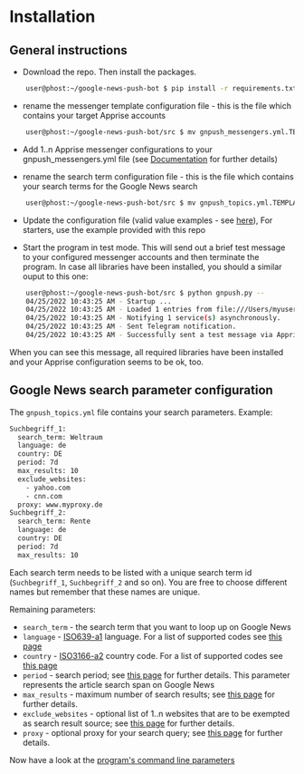# Installation

## General instructions

- Download the repo. Then install the packages.

```bash
    user@phost:~/google-news-push-bot $ pip install -r requirements.txt
```

- rename the messenger template configuration file - this is the file which contains your target Apprise accounts

```bash
    user@phost:~/google-news-push-bot/src $ mv gnpush_messengers.yml.TEMPLATE gnpush_messengers.yml
```

- Add 1..n Apprise messenger configurations to your gnpush_messengers.yml file (see [Documentation](https://github.com/caronc/apprise/wiki/config_yaml) for further details)

- rename the search term configuration file - this is the file which contains your search terms for the Google News search

```bash
    user@phost:~/google-news-push-bot/src $ mv gnpush_topics.yml.TEMPLATE gnpush_topics.yml
```

- Update the configuration file (valid value examples - see [here](https://github.com/ranahaani/GNews/)), For starters, use the example provided with this repo

- Start the program in test mode. This will send out a brief test message to your configured messenger accounts and then terminate the program. In case all libraries have been installed, you should a similar ouput to this one:

```bash
    user@phost:~/google-news-push-bot/src $ python gnpush.py --
    04/25/2022 10:43:25 AM - Startup ...
    04/25/2022 10:43:25 AM - Loaded 1 entries from file:///Users/myuser/google-news-push-bot/src/gnpush_messengers.yml?encoding=utf-8&cache=yes
    04/25/2022 10:43:25 AM - Notifying 1 service(s) asynchronously.
    04/25/2022 10:43:25 AM - Sent Telegram notification.
    04/25/2022 10:43:25 AM - Successfully sent a test message via Apprise
```

When you can see this message, all required libraries have been installed and your Apprise configuration seems to be ok, too.

## Google News search parameter configuration

The ``gnpush_topics.yml`` file contains your search parameters. Example:

```bash
Suchbegriff_1:
  search_term: Weltraum
  language: de
  country: DE
  period: 7d
  max_results: 10
  exclude_websites:
    - yahoo.com
    - cnn.com
  proxy: www.myproxy.de
Suchbegriff_2:
  search_term: Rente
  language: de
  country: DE
  period: 7d
  max_results: 10
```

Each search term needs to be listed with a unique search term id (```Suchbegriff_1```, ```Suchbegriff_2``` and so on). You are free to choose different names but remember that these names are unique.

Remaining parameters:

- ```search_term``` - the search term that you want to loop up on Google News
- ```language``` - [ISO639-a1](https://en.wikipedia.org/wiki/List_of_ISO_639-1_codes) language. For a list of supported codes see [this page](https://github.com/ranahaani/GNews/#supported-languages)
- ```country``` - [ISO3166-a2](https://en.wikipedia.org/wiki/ISO_3166-1_alpha-2) country code. For a list of supported codes see [this page](https://github.com/ranahaani/GNews/#supported-countries)
- ```period``` - search period; see [this page](https://github.com/ranahaani/GNews/#results-specification) for further details. This parameter represents the article search span on Google News
- ```max_results``` - maximum number of search results; see [this page](https://github.com/ranahaani/GNews/#results-specification) for further details.
- ```exclude_websites``` - optional list of 1..n websites that are to be exempted as search result source; see [this page](https://github.com/ranahaani/GNews/#results-specification) for further details.
- ```proxy``` - optional proxy for your search query; see [this page](https://github.com/ranahaani/GNews/#results-specification) for further details.


Now have a look at the [program's command line parameters](COMMANDS.md)